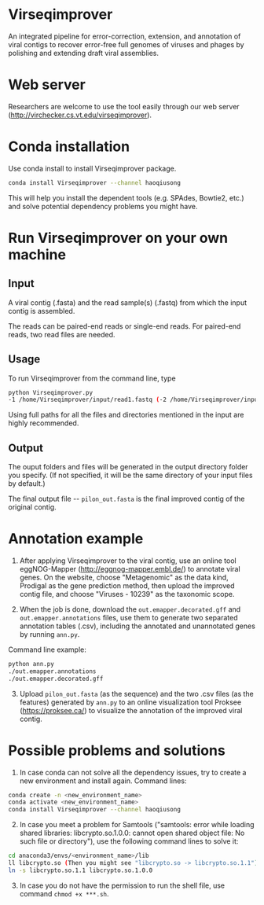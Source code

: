 # Virseqimprover

An integrated pipeline for error-correction, extension, and annotation of viral contigs to recover error-free full genomes of viruses and phages by polishing and extending draft viral assemblies.

# Web server

Researchers are welcome to use the tool easily through our web server (http://virchecker.cs.vt.edu/virseqimprover).

# Conda installation

Use conda install to install Virseqimprover package.

```bash
conda install Virseqimprover --channel haoqiusong
```
This will help you install the dependent tools (e.g. SPAdes, Bowtie2, etc.) and solve potential dependency problems you might have.

# Run Virseqimprover on your own machine

## Input

A viral contig (.fasta) and the read sample(s) (.fastq) from which the input contig is assembled.

The reads can be paired-end reads or single-end reads. For paired-end reads, two read files are needed.

## Usage

To run Virseqimprover from the command line, type
```bash
python Virseqimprover.py
-1 /home/Virseqimprover/input/read1.fastq (-2 /home/Virseqimprover/input/read2.fastq) -scaffold /home/Virseqimprover/input/scaffold.fasta -o <output_dir>
```
Using full paths for all the files and directories mentioned in the input are highly recommended.

## Output

The ouput folders and files will be generated in the output directory folder you specify. (If not specified, it will be the same directory of your input files by default.)

The final output file -- ```pilon_out.fasta``` is the final improved contig of the original contig.

# Annotation example

1. After applying Virseqimprover to the viral contig, use an online tool eggNOG-Mapper (http://eggnog-mapper.embl.de/) to annotate viral genes. On the website, choose "Metagenomic" as the data kind, Prodigal as the gene prediction method, then upload the improved contig file, and choose "Viruses - 10239" as the taxonomic scope.

2. When the job is done, download the ```out.emapper.decorated.gff``` and ```out.emapper.annotations``` files, use them to generate two separated annotation tables (.csv), including the annotated and unannotated genes by running ```ann.py```.

Command line example:
```bash
python ann.py
./out.emapper.annotations
./out.emapper.decorated.gff
```

3. Upload ```pilon_out.fasta``` (as the sequence) and the two .csv files (as the features) generated by ```ann.py``` to an online visualization tool Proksee (https://proksee.ca/) to visualize the annotation of the improved viral contig.

# Possible problems and solutions

1. In case conda can not solve all the dependency issues, try to create a new environment and install again.
Command lines:
```bash
conda create -n <new_environment_name>
conda activate <new_environment_name>
conda install Virseqimprover --channel haoqiusong
```

2. In case you meet a problem for Samtools ("samtools: error while loading shared libraries: libcrypto.so.1.0.0: cannot open shared object file: No such file or directory"), use the following command lines to solve it:

```bash
cd anaconda3/envs/<environment_name>/lib
ll libcrypto.so (Then you might see "libcrypto.so -> libcrypto.so.1.1")
ln -s libcrypto.so.1.1 libcrypto.so.1.0.0
```

3. In case you do not have the permission to run the shell file, use command ```chmod +x ***.sh```.
